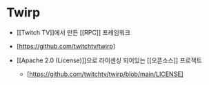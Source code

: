 # Twirp

- [[Twitch TV]]에서 만든 [[RPC]] 프레임워크

- [https://github.com/twitchtv/twirp]

- [[Apache 2.0 (License)]]으로 라이센싱 되어있는 [[오픈소스]] 프로젝트
  - [https://github.com/twitchtv/twirp/blob/main/LICENSE]
